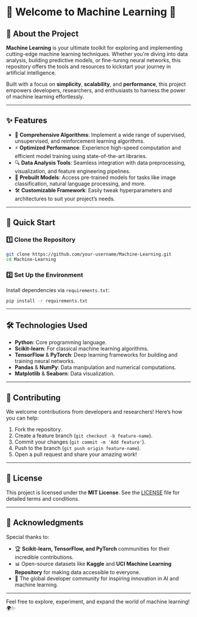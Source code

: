 # 🌟 Welcome to **Machine Learning** 🚀

## **📖 About the Project**
**Machine Learning** is your ultimate toolkit for exploring and implementing cutting-edge machine learning techniques. Whether you're diving into data analysis, building predictive models, or fine-tuning neural networks, this repository offers the tools and resources to kickstart your journey in artificial intelligence.

Built with a focus on **simplicity**, **scalability**, and **performance**, this project empowers developers, researchers, and enthusiasts to harness the power of machine learning effortlessly.

---

## **✨ Features**
- 🌈 **Comprehensive Algorithms**: Implement a wide range of supervised, unsupervised, and reinforcement learning algorithms.
- ⚡ **Optimized Performance**: Experience high-speed computation and efficient model training using state-of-the-art libraries.
- 🔍 **Data Analysis Tools**: Seamless integration with data preprocessing, visualization, and feature engineering pipelines.
- 🤖 **Prebuilt Models**: Access pre-trained models for tasks like image classification, natural language processing, and more.
- 🛠️ **Customizable Framework**: Easily tweak hyperparameters and architectures to suit your project’s needs.

---

## **🚀 Quick Start**

### 1️⃣ **Clone the Repository**
```bash
git clone https://github.com/your-username/Machine-Learning.git
cd Machine-Learning
```

### 2️⃣ **Set Up the Environment**
Install dependencies via `requirements.txt`:
```bash
pip install -r requirements.txt
```

---

## **🛠️ Technologies Used**
- **Python**: Core programming language.
- **Scikit-learn**: For classical machine learning algorithms.
- **TensorFlow** & **PyTorch**: Deep learning frameworks for building and training neural networks.
- **Pandas** & **NumPy**: Data manipulation and numerical computations.
- **Matplotlib** & **Seaborn**: Data visualization.

---

## **🤝 Contributing**
We welcome contributions from developers and researchers! Here’s how you can help:
1. Fork the repository.
2. Create a feature branch (`git checkout -b feature-name`).
3. Commit your changes (`git commit -m 'Add feature'`).
4. Push to the branch (`git push origin feature-name`).
5. Open a pull request and share your amazing work!

---

## **📄 License**
This project is licensed under the **MIT License**. See the [LICENSE](./LICENSE) file for detailed terms and conditions.

---

## **🌟 Acknowledgments**
Special thanks to:
- 🏆 **Scikit-learn, TensorFlow, and PyTorch** communities for their incredible contributions.
- 📊 Open-source datasets like **Kaggle** and **UCI Machine Learning Repository** for making data accessible to everyone.
- 🙌 The global developer community for inspiring innovation in AI and machine learning.

---

Feel free to explore, experiment, and expand the world of machine learning! 🌍✨ 

